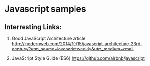 # Javascript samples 

## Interresting Links:

1. Good JavaScript Architecture article http://modernweb.com/2014/10/15/javascript-architecture-23rd-century/?utm_source=javascriptweekly&utm_medium=email

2. JavaScript Style Guide (ES6)
https://github.com/airbnb/javascript
